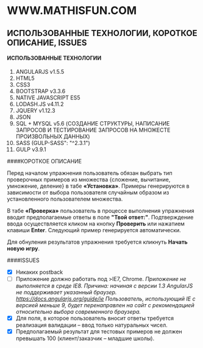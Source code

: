 WWW.MATHISFUN.COM
===

ИСПОЛЬЗОВАННЫЕ ТЕХНОЛОГИИ, КОРОТКОЕ ОПИСАНИЕ, ISSUES
---

#### ИСПОЛЬЗОВАННЫЕ ТЕХНОЛОГИИ
1. ANGULARJS v1.5.5
2. HTML5
3. CSS3
4. BOOTSTRAP v3.3.6
5. NATIVE JAVASCRIPT ES5
6. LODASH.JS v4.11.2
7. JQUERY v1.12.3
8. JSON
9. SQL + MYSQL v5.6 (СОЗДАНИЕ СТРУКТУРЫ, НАПИСАНИЕ ЗАПРОСОВ И ТЕСТИРОВАНИЕ ЗАПРОСОВ НА МНОЖЕСТЕ ПРОИЗВОЛЬНЫХ ДАННЫХ)
10. SASS (GULP-SASS": "^2.3.1")
11. GULP v3.9.1

####КОРОТКОЕ ОПИСАНИЕ

Перед началом упражнения пользователь обязан выбрать тип проверочных примеров из множества {сложение, вычитание, умножение, деление} в табе **«Установка»**. Примеры генерируются в зависимости от выбора пользователя случайным образом из установленного пользователем множества.

В табе **«Проверка»** пользователь в процессе выполнения упражнения вводит предполагаемые ответы в поле **"Твой ответ:"**. Подтверждение ввода осуществляется кликом на кнопку **Проверить** или нажатием клавиши **Enter**. Следующий пример генерируется автоматически.

Для обнуления результатов упражнения требуется кликнуть **Начать новую игру**.

####ISSUES

- [x] Никаких postback
- [ ] Приложение должно работать под >IE7, Chrome. *Приложение не выполняется в среде IE8. Причина: начиная с версии 1.3 AngularJS не поддерживает указанный браузер. https://docs.angularjs.org/guide/ie Пользователь, использующий IE с версией меньше 9, будет перенаправлен на сайт с рекомендацией относительно выбора современного браузера.*
- [x] Для поля, в которое пользователь вносит ответы требуется реализация валидации – ввод только натуральных чисел.
- [x] Предполагаемый результат для тестовых примеров не должен превышать 100 (клиент/заказчик – младшие школы).